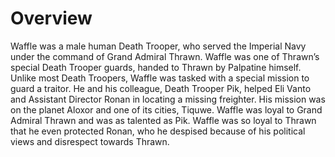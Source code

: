 # Overview

Waffle was a male human Death Trooper, who served the Imperial Navy under the command of Grand Admiral Thrawn.
Waffle was one of Thrawn’s special Death Trooper guards, handed to Thrawn by Palpatine himself.
Unlike most Death Troopers, Waffle was tasked with a special mission to guard a traitor.
He and his colleague, Death Trooper Pik, helped Eli Vanto and Assistant Director Ronan in locating a missing freighter.
His mission was on the planet Aloxor and one of its cities, Tiquwe.
Waffle was loyal to Grand Admiral Thrawn and was as talented as Pik.
Waffle was so loyal to Thrawn that he even protected Ronan, who he despised because of his political views and disrespect towards Thrawn.

